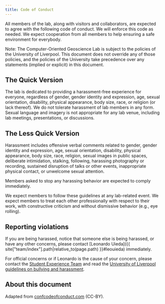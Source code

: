 ```yaml
---
title: Code of Conduct
---
```


All members of the lab, along with visitors and collaborators, are expected to
agree with the following code of conduct. We will enforce this code as needed.
We expect cooperation from all members to help ensuring a safe environment for
everybody.

<div class="callout callout-note">
<p>
<span class="callout-title">
<i class="fas fa-info-circle me-1" aria-hidden="true"></i>
Note:
</span>
The Computer-Oriented Geoscience Lab is subject to the policies of
the University of Liverpool. This document does not override any of those
policies, and the policies of the University take precedence over any
statements (implied or explicit) in this document.
</p>
</div>

## The Quick Version

The lab is dedicated to providing a harassment-free experience for everyone,
regardless of gender, gender identity and expression, age, sexual orientation,
disability, physical appearance, body size, race, or religion (or lack
thereof). We do not tolerate harassment of lab members in any form. Sexual
language and imagery is not appropriate for any lab venue, including lab
meetings, presentations, or discussions.

## The Less Quick Version

Harassment includes offensive verbal comments related to gender, gender
identity and expression, age, sexual orientation, disability, physical
appearance, body size, race, religion, sexual images in public spaces,
deliberate intimidation, stalking, following, harassing photography or
recording, sustained disruption of talks or other events, inappropriate
physical contact, or unwelcome sexual attention.

Members asked to stop any harassing behavior are expected to comply
immediately.

We expect members to follow these guidelines at any lab-related event. We
expect members to treat each other professionally with respect to their work,
with constructive criticism and without dismissive behavior (e.g., eye
rolling).

## Reporting violations

If you are being harassed, notice that someone else is being harassed, or have
any other concerns, please contact 
[Leonardo Uieda]({{ site["team/index"].path|relative_to(page.path) }}#leouieda) 
immediately.

For official concerns or if Leonardo is the cause of your concern, please
contact the 
[Student Experience Team](https://www.liverpool.ac.uk/environmental-sciences/contacts-and-location/) 
and read the
[University of Liverpool guidelines on bullying and harassment](https://www.liverpool.ac.uk/hr/diversityandequality/bullying/).

## About this document

Adapted from [confcodeofconduct.com](https://confcodeofconduct.com) (CC-BY).

